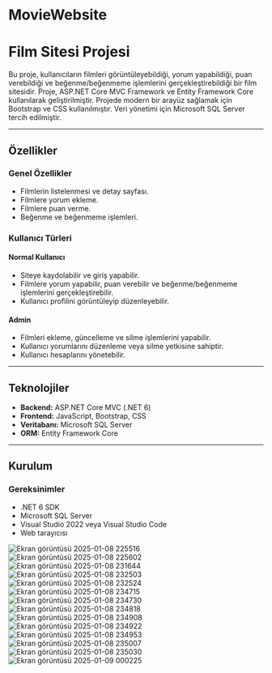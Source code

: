 # MovieWebsite
# Film Sitesi Projesi

Bu proje, kullanıcıların filmleri görüntüleyebildiği, yorum yapabildiği, puan verebildiği ve beğenme/beğenmeme işlemlerini gerçekleştirebildiği bir film sitesidir. Proje, ASP.NET Core MVC Framework ve Entity Framework Core kullanılarak geliştirilmiştir. Projede modern bir arayüz sağlamak için Bootstrap ve CSS kullanılmıştır. Veri yönetimi için Microsoft SQL Server tercih edilmiştir.

---

## Özellikler

### Genel Özellikler
- Filmlerin listelenmesi ve detay sayfası.
- Filmlere yorum ekleme.
- Filmlere puan verme.
- Beğenme ve beğenmeme işlemleri.

### Kullanıcı Türleri
#### Normal Kullanıcı
- Siteye kaydolabilir ve giriş yapabilir.
- Filmlere yorum yapabilir, puan verebilir ve beğenme/beğenmeme işlemlerini gerçekleştirebilir.
- Kullanıcı profilini görüntüleyip düzenleyebilir.

#### Admin
- Filmleri ekleme, güncelleme ve silme işlemlerini yapabilir.
- Kullanıcı yorumlarını düzenleme veya silme yetkisine sahiptir.
- Kullanıcı hesaplarını yönetebilir.

---

## Teknolojiler

- **Backend:** ASP.NET Core MVC (.NET 6)
- **Frontend:** JavaScript, Bootstrap, CSS
- **Veritabanı:** Microsoft SQL Server
- **ORM:** Entity Framework Core

---

## Kurulum

### Gereksinimler
- .NET 6 SDK
- Microsoft SQL Server
- Visual Studio 2022 veya Visual Studio Code
- Web tarayıcısı

![Ekran görüntüsü 2025-01-08 225516](https://github.com/user-attachments/assets/94baa2f8-e55e-4e1f-8c54-b6ee2f88c2a1)
![Ekran görüntüsü 2025-01-08 225602](https://github.com/user-attachments/assets/65bb4b0e-2d1e-46a8-9e2a-f3954b535532)
![Ekran görüntüsü 2025-01-08 231644](https://github.com/user-attachments/assets/7715bdbe-05da-4091-88e6-1fa801e2ff9b)
![Ekran görüntüsü 2025-01-08 232503](https://github.com/user-attachments/assets/59ec8b39-fdcf-46ae-b595-adf1bc1a227c)
![Ekran görüntüsü 2025-01-08 232524](https://github.com/user-attachments/assets/bd9fdbd5-cc80-4f86-a895-7d2f6b1c51d4)
![Ekran görüntüsü 2025-01-08 234715](https://github.com/user-attachments/assets/83b93b31-dc6f-4c3c-99fa-9e078d3abeea)
![Ekran görüntüsü 2025-01-08 234730](https://github.com/user-attachments/assets/6284e1dd-bf3e-4497-bcd1-6b0db23868dd)
![Ekran görüntüsü 2025-01-08 234818](https://github.com/user-attachments/assets/f6b1b0bf-13a7-43f3-9f01-b07b88bd4fba)
![Ekran görüntüsü 2025-01-08 234908](https://github.com/user-attachments/assets/6c142422-8cc1-4c31-9a76-4251e10063cd)
![Ekran görüntüsü 2025-01-08 234922](https://github.com/user-attachments/assets/ea6ae9bb-34d5-443f-ab26-c1bd087d88f2)
![Ekran görüntüsü 2025-01-08 234953](https://github.com/user-attachments/assets/115f4ad7-8bfd-45f5-989e-df2fc93a7d6a)
![Ekran görüntüsü 2025-01-08 235007](https://github.com/user-attachments/assets/141d94c7-c5e2-408f-af85-3a417e088ca5)
![Ekran görüntüsü 2025-01-08 235030](https://github.com/user-attachments/assets/84fced8a-1dfb-46c4-8776-8c75334e0e6a)
![Ekran görüntüsü 2025-01-09 000225](https://github.com/user-attachments/assets/56055770-dd13-47b7-bd4b-e27ab31b71cb)

